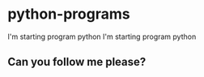 # python-programs
I'm starting program python
I'm starting program python<br>
<h2>Can you follow me please?</h2>
